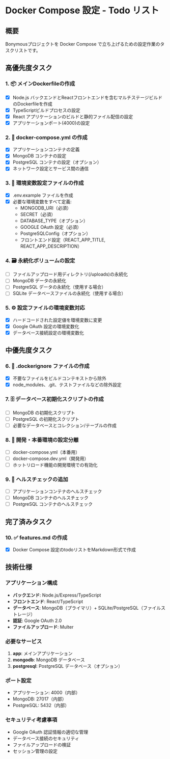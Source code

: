 # Docker Compose 設定 - Todo リスト

## 概要
Bonymousプロジェクトを Docker Compose で立ち上げるための設定作業のタスクリストです。

## 高優先度タスク

### 1. 📦 メインDockerfileの作成
- [x] Node.js バックエンドとReactフロントエンドを含むマルチステージビルドのDockerfileを作成
- [x] TypeScriptビルドプロセスの設定
- [x] React アプリケーションのビルドと静的ファイル配信の設定
- [x] アプリケーションポート(4000)の設定

### 2. 🐳 docker-compose.yml の作成
- [x] アプリケーションコンテナの定義
- [x] MongoDB コンテナの設定
- [x] PostgreSQL コンテナの設定（オプション）
- [x] ネットワーク設定とサービス間の通信

### 3. 🔐 環境変数設定ファイルの作成
- [x] .env.example ファイルを作成
- [x] 必要な環境変数をすべて定義:
  - MONGODB_URI（必須）
  - SECRET（必須）
  - DATABASE_TYPE（オプション）
  - GOOGLE OAuth 設定（必須）
  - PostgreSQLConfig（オプション）
  - フロントエンド設定（REACT_APP_TITLE, REACT_APP_DESCRIPTION）

### 4. 🗃️ 永続化ボリュームの設定
- [ ] ファイルアップロード用ディレクトリ(/uploads)の永続化
- [ ] MongoDB データの永続化
- [ ] PostgreSQL データの永続化（使用する場合）
- [ ] SQLite データベースファイルの永続化（使用する場合）

### 5. ⚙️ 設定ファイルの環境変数対応
- [x] ハードコードされた設定値を環境変数に変更
- [x] Google OAuth 設定の環境変数化
- [x] データベース接続設定の環境変数化

## 中優先度タスク

### 6. 📂 .dockerignore ファイルの作成
- [x] 不要なファイルをビルドコンテキストから除外
- [x] node_modules、.git、テストファイルなどの除外設定

### 7. 🗄️ データベース初期化スクリプトの作成
- [ ] MongoDB の初期化スクリプト
- [ ] PostgreSQL の初期化スクリプト
- [ ] 必要なデータベースとコレクション/テーブルの作成

### 8. 🔄 開発・本番環境の設定分離
- [ ] docker-compose.yml（本番用）
- [ ] docker-compose.dev.yml（開発用）
- [ ] ホットリロード機能の開発環境での有効化

### 9. 🏥 ヘルスチェックの追加
- [ ] アプリケーションコンテナのヘルスチェック
- [ ] MongoDB コンテナのヘルスチェック
- [ ] PostgreSQL コンテナのヘルスチェック

## 完了済みタスク

### 10. ✅ features.md の作成
- [x] Docker Compose 設定のtodoリストをMarkdown形式で作成

## 技術仕様

### アプリケーション構成
- **バックエンド**: Node.js/Express/TypeScript
- **フロントエンド**: React/TypeScript
- **データベース**: MongoDB（プライマリ）+ SQLite/PostgreSQL（ファイルストレージ）
- **認証**: Google OAuth 2.0
- **ファイルアップロード**: Multer

### 必要なサービス
1. **app**: メインアプリケーション
2. **mongodb**: MongoDB データベース
3. **postgresql**: PostgreSQL データベース（オプション）

### ポート設定
- アプリケーション: 4000（内部）
- MongoDB: 27017（内部）
- PostgreSQL: 5432（内部）

### セキュリティ考慮事項
- Google OAuth 認証情報の適切な管理
- データベース接続のセキュリティ
- ファイルアップロードの検証
- セッション管理の設定
